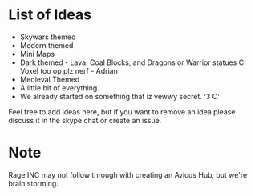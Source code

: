 List of Ideas
=========
* Skywars themed
* Modern themed
* Mini Maps
* Dark themed - Lava, Coal Blocks, and Dragons or Warrior statues C: Voxel too op plz nerf - Adrian 
* Medieval Themed
* A little bit of everything.
* We already started on something that iz vewwy secret. :3 C:


Feel free to add ideas here, but if you want to remove an idea please discuss it in the skype chat or create an issue.

Note
=========
Rage INC may not follow through with creating an Avicus Hub, but we're brain storming.
